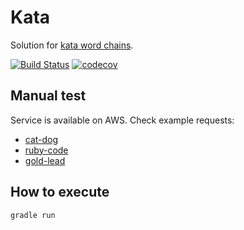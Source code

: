 # Kata 

Solution for [kata word chains](http://codekata.com/kata/kata19-word-chains).

[![Build Status](https://travis-ci.com/vonsowic/kata-word-chains.svg?branch=master)](https://travis-ci.com/vonsowic/kata-word-chains?branch=master)
[![codecov](https://codecov.io/gh/vonsowic/kata-word-chains/branch/master/graph/badge.svg)](https://codecov.io/gh/vonsowic/kata-word-chains)

## Manual test
Service is available on AWS. Check example requests:
 - [cat-dog](http://ec2-18-197-109-160.eu-central-1.compute.amazonaws.com:8080/api/chain?start=cat&end=dog)
 - [ruby-code](http://ec2-18-197-109-160.eu-central-1.compute.amazonaws.com:8080/api/chain?start=ruby&end=code)
 - [gold-lead](http://ec2-18-197-109-160.eu-central-1.compute.amazonaws.com:8080/api/chain?start=gold&end=lead)


## How to execute
`gradle run`
